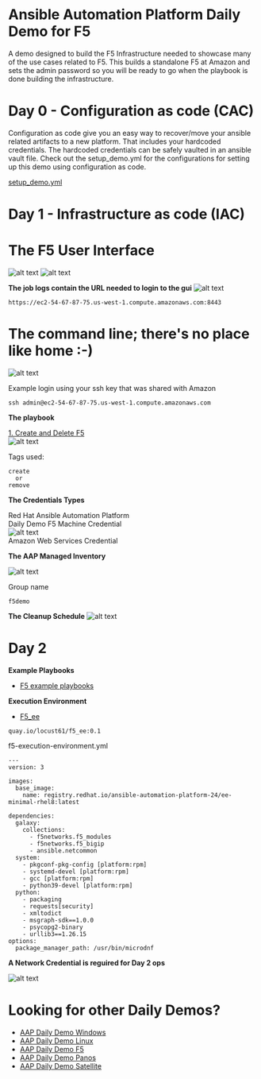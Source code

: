 Ansible Automation Platform Daily Demo for F5
=========
A demo designed to build the F5 Infrastructure needed to showcase many of the use cases related to F5.  This builds a standalone F5 at Amazon and sets the admin password so you will be ready to go when the playbook is done building the infrastructure.

Day 0 - Configuration as code (CAC)
=========
Configuration as code give you an easy way to recover/move your ansible related artifacts to a new platform.  That includes your hardcoded credentials.  The hardcoded credentials can be safely vaulted in an ansible vault file.  Check out the setup_demo.yml for the configurations for setting up this demo using configuration as code.

[setup_demo.yml](https://github.com/ericcames/aap.dailydemo.F5/blob/main/playbooks/setup_demo.yml "setup_demo.yml")<br>

Day 1 - Infrastructure as code (IAC)
=========

# The F5 User Interface

![alt text](https://github.com/ericcames/aap.dailydemo.F5/blob/main/images/F5uipre.png "Pre Login")
![alt text](https://github.com/ericcames/aap.dailydemo.F5/blob/main/images/F5uipost.png "Post Login")

**The job logs contain the URL needed to login to the gui**
![alt text](https://github.com/ericcames/aap.dailydemo.F5/blob/main/images/F5joblog.png "Job Log")

```
https://ec2-54-67-87-75.us-west-1.compute.amazonaws.com:8443
```
# The command line; there's no place like home :-)

![alt text](https://github.com/ericcames/aap.dailydemo.F5/blob/main/images/F5cli.png "The command line")

Example login using your ssh key that was shared with Amazon
```
ssh admin@ec2-54-67-87-75.us-west-1.compute.amazonaws.com
```

**The playbook**

[1. Create and Delete F5](https://github.com/ericcames/aap.dailydemo.F5/blob/main/playbooks/main.yml "main.yml")<br>
![alt text](https://github.com/ericcames/aap.dailydemo.F5/blob/main/images/F5job.png "Create")<br>

Tags used:
```
create
  or
remove
```

**The Credentials Types**

Red Hat Ansible Automation Platform<br>
Daily Demo F5 Machine Credential<br>
![alt text](https://github.com/ericcames/aap.dailydemo.F5/blob/main/images/F5machinecred.png "Machine Credential")<br>
Amazon Web Services Credential<br>

**The AAP Managed Inventory**

![alt text](https://github.com/ericcames/aap.dailydemo.F5/blob/main/images/F5inventory.png "AAP Managed Inventory")<br>

Group name
```
f5demo
```

**The Cleanup Schedule**
![alt text](https://github.com/ericcames/aap.dailydemo.F5/blob/main/images/F5cleanup.png "F5 Daily Demo Cleanup")<br>

Day 2
=========

**Example Playbooks**
- [F5 example playbooks](https://gitlab.com/mlowcher/F5_examples "F5 example playbooks")


**Execution Environment**<br>
- [F5_ee](https://quay.io/locust61/f5_ee:0.1 "F5 Execution Environment")
```
quay.io/locust61/f5_ee:0.1
```
f5-execution-environment.yml
```
---
version: 3

images:
  base_image:
    name: registry.redhat.io/ansible-automation-platform-24/ee-minimal-rhel8:latest

dependencies:
  galaxy:
    collections:
      - f5networks.f5_modules
      - f5networks.f5_bigip
      - ansible.netcommon
  system:
    - pkgconf-pkg-config [platform:rpm]
    - systemd-devel [platform:rpm]
    - gcc [platform:rpm]
    - python39-devel [platform:rpm]
  python:
    - packaging
    - requests[security]
    - xmltodict
    - msgraph-sdk==1.0.0
    - psycopg2-binary
    - urllib3==1.26.15
options:
  package_manager_path: /usr/bin/microdnf
```

**A Network Credential is reguired for Day 2 ops**

![alt text](https://github.com/ericcames/aap.dailydemo.F5/blob/main/images/F5networkcred.png "Daily Demo F5 Network credential")<br>


Looking for other Daily Demos?
=========

- [AAP Daily Demo Windows](https://github.com/ericcames/aap.dailydemo.windows "AAP Daily Demo Windows")
- [AAP Daily Demo Linux](https://github.com/ericcames/aap.dailydemo.linux "AAP Daily Demo Linux")
- [AAP Daily Demo F5](https://github.com/ericcames/aap.dailydemo.F5 "AAP Daily Demo F5")
- [AAP Daily Demo Panos](https://github.com/ericcames/aap.dailydemo.Panos "AAP Daily Demo Panos")
- [AAP Daily Demo Satellite](https://github.com/ericcames/aap.dailydemo.satellite "AAP Daily Demo Satellite")